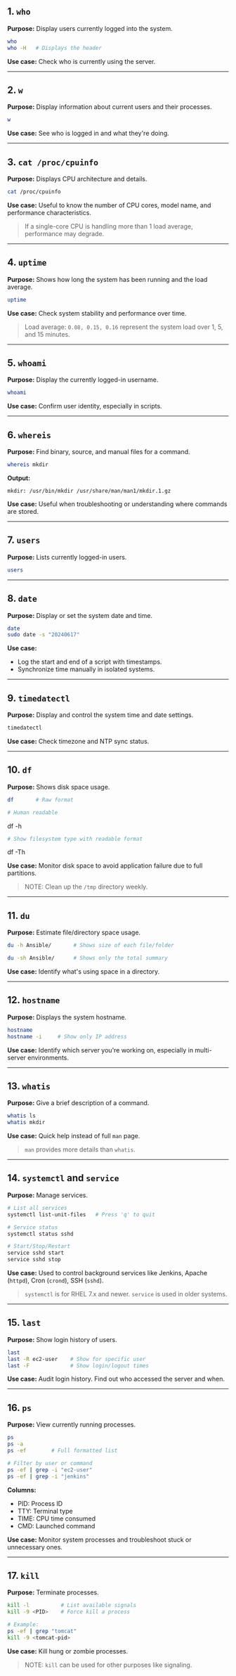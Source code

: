 

## 1. `who`
**Purpose:** Display users currently logged into the system.

```bash
who
who -H   # Displays the header
```
**Use case:** Check who is currently using the server.

---

## 2. `w`
**Purpose:** Display information about current users and their processes.

```bash
w
```
**Use case:** See who is logged in and what they're doing.

---

## 3. `cat /proc/cpuinfo`
**Purpose:** Displays CPU architecture and details.

```bash
cat /proc/cpuinfo
```
**Use case:** Useful to know the number of CPU cores, model name, and performance characteristics.

> If a single-core CPU is handling more than 1 load average, performance may degrade.

---

## 4. `uptime`
**Purpose:** Shows how long the system has been running and the load average.

```bash
uptime
```
**Use case:** Check system stability and performance over time.

> Load average: `0.08, 0.15, 0.16` represent the system load over 1, 5, and 15 minutes.

---

## 5. `whoami`
**Purpose:** Display the currently logged-in username.

```bash
whoami
```
**Use case:** Confirm user identity, especially in scripts.

---

## 6. `whereis`
**Purpose:** Find binary, source, and manual files for a command.

```bash
whereis mkdir
```
**Output:**
```
mkdir: /usr/bin/mkdir /usr/share/man/man1/mkdir.1.gz
```
**Use case:** Useful when troubleshooting or understanding where commands are stored.

---

## 7. `users`
**Purpose:** Lists currently logged-in users.

```bash
users
```

---

## 8. `date`
**Purpose:** Display or set the system date and time.

```bash
date
sudo date -s "20240617"
```
**Use case:**
- Log the start and end of a script with timestamps.
- Synchronize time manually in isolated systems.

---

## 9. `timedatectl`
**Purpose:** Display and control the system time and date settings.

```bash
timedatectl
```
**Use case:** Check timezone and NTP sync status.

---

## 10. `df`
**Purpose:** Shows disk space usage.

```bash
df       # Raw format

# Human readable

```
df -h

```bash
# Show filesystem type with readable format

```
df -Th

**Use case:** Monitor disk space to avoid application failure due to full partitions.

> NOTE: Clean up the `/tmp` directory weekly.

---

## 11. `du`
**Purpose:** Estimate file/directory space usage.

```bash
du -h Ansible/       # Shows size of each file/folder

du -sh Ansible/      # Shows only the total summary
```
**Use case:** Identify what's using space in a directory.

---

## 12. `hostname`
**Purpose:** Displays the system hostname.

```bash
hostname
hostname -i     # Show only IP address
```
**Use case:** Identify which server you're working on, especially in multi-server environments.

---

## 13. `whatis`
**Purpose:** Give a brief description of a command.

```bash
whatis ls
whatis mkdir
```
**Use case:** Quick help instead of full `man` page.

> `man` provides more details than `whatis`.

---

## 14. `systemctl` and `service`
**Purpose:** Manage services.

```bash
# List all services
systemctl list-unit-files   # Press 'q' to quit

# Service status
systemctl status sshd

# Start/Stop/Restart
service sshd start
service sshd stop
```
**Use case:** Used to control background services like Jenkins, Apache (`httpd`), Cron (`crond`), SSH (`sshd`).

> `systemctl` is for RHEL 7.x and newer. `service` is used in older systems.

---

## 15. `last`
**Purpose:** Show login history of users.

```bash
last
last -R ec2-user    # Show for specific user
last -F             # Show login/logout times
```
**Use case:** Audit login history. Find out who accessed the server and when.

---

## 16. `ps`
**Purpose:** View currently running processes.

```bash
ps
ps -a
ps -ef        # Full formatted list

# Filter by user or command
ps -ef | grep -i "ec2-user"
ps -ef | grep -i "jenkins"
```
**Columns:**
- PID: Process ID
- TTY: Terminal type
- TIME: CPU time consumed
- CMD: Launched command

**Use case:** Monitor system processes and troubleshoot stuck or unnecessary ones.

---

## 17. `kill`
**Purpose:** Terminate processes.

```bash
kill -l          # List available signals
kill -9 <PID>    # Force kill a process

# Example:
ps -ef | grep "tomcat"
kill -9 <tomcat-pid>
```
**Use case:** Kill hung or zombie processes.

> NOTE: `kill` can be used for other purposes like signaling.


